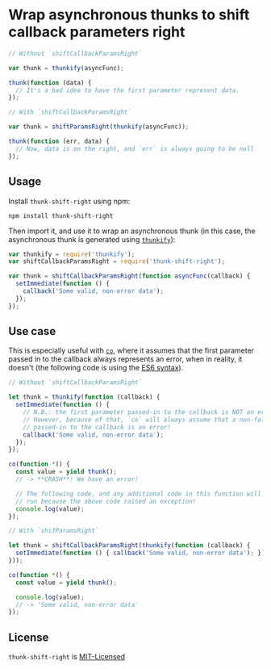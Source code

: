 # Wrap asynchronous thunks to shift callback parameters right

```javascript
// Without `shiftCallbackParamsRight`

var thunk = thunkify(asyncFunc);

thunk(function (data) {
  // It's a bad idea to have the first parameter represent data.
});

// With `shiftCallbackParamsRight`

var thunk = shiftParamsRight(thunkify(asyncFunc));

thunk(function (err, data) {
  // Now, data is on the right, and `err` is always going to be null
});
```

## Usage

Install `thunk-shift-right` using npm:

```shell
npm install thunk-shift-right
```

Then import it, and use it to wrap an asynchronous thunk (in this case, the asynchronous thunk is generated using [`thunkify`](https://github.com/tj/node-thunkify)):

```javascript
var thunkify = require('thunkify');
var shiftCallbackParamsRight = require('thunk-shift-right');

var thunk = shiftCallbackParamsRight(function asyncFunc(callback) {
  setImmediate(function () {
    callback('Some valid, non-error data');
  });
});
```

## Use case

This is especially useful with [`co`](https://github.com/tj/co), where it assumes that the first parameter passed in to the callback always represents an error, when in reality, it doesn't (the following code is using the [ES6 syntax](https://github.com/lukehoban/es6features)).

```javascript
// Without `shiftCallbackParamsRight`

let thunk = thunkify(function (callback) {
  setImmediate(function () {
    // N.B.: the first parameter passed-in to the callback is NOT an error!
    // However, because of that, `co` will always assume that a non-falsy value
    // passed-in to the callback is an error!
    callback('Some valid, non-error data');
  });
});

co(function *() {
  const value = yield thunk();
  // -> **CRASH**! We have an error!

  // The following code, and any additional code in this function will not be
  // run because the above code raised an exception!
  console.log(value);
});

// With `shifParamsRight`

let thunk = shiftCallbackParamsRight(thunkify(function (callback) {
  setImmediate(function () { callback('Some valid, non-error data'); })
}));

co(function *() {
  const value = yield thunk();

  console.log(value);
  // -> 'Some valid, non-error data'
});
```

## License

`thunk-shift-right` is [MIT-Licensed](https://github.com/shovon/thunk-shift-right/blob/master/LICENSE)